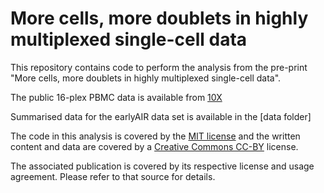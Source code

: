 # More cells, more doublets in highly multiplexed single-cell data

This repository contains code to perform the analysis from the pre-print "More cells, more doublets in highly multiplexed single-cell data". 

The public 16-plex PBMC data is available from [10X](https://www.10xgenomics.com/datasets/128k-human-pbmcs-stained-with-totalseqc-human-universal-cocktail)

Summarised data for the earlyAIR data set is available in the [data folder]

The code in this analysis is covered by the [MIT license](https://choosealicense.com/licenses/mit/ "MIT License") and the written content and data are covered by a [Creative Commons CC-BY](https://choosealicense.com/licenses/cc-by-4.0/ "CC-BY License") license.

The associated publication is covered by its respective license and usage agreement. Please refer to that source for details.


